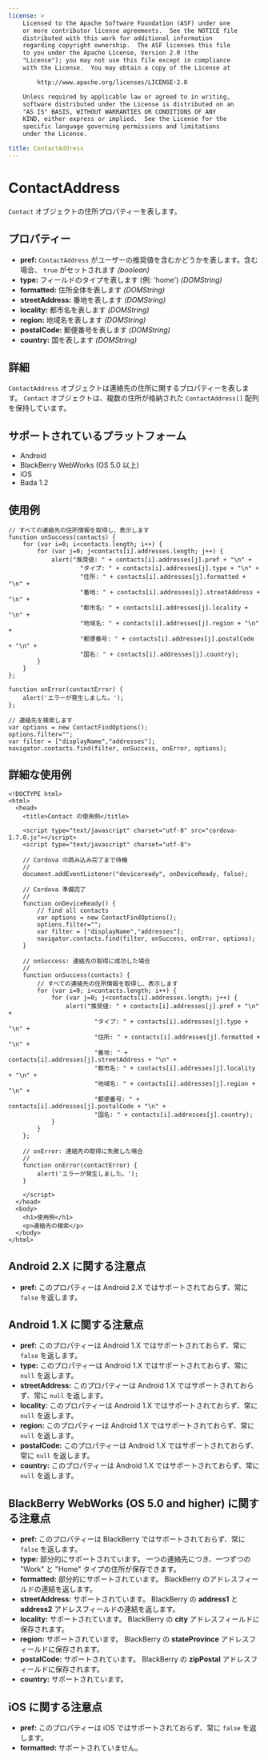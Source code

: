 ```yaml
---
license: >
    Licensed to the Apache Software Foundation (ASF) under one
    or more contributor license agreements.  See the NOTICE file
    distributed with this work for additional information
    regarding copyright ownership.  The ASF licenses this file
    to you under the Apache License, Version 2.0 (the
    "License"); you may not use this file except in compliance
    with the License.  You may obtain a copy of the License at

        http://www.apache.org/licenses/LICENSE-2.0

    Unless required by applicable law or agreed to in writing,
    software distributed under the License is distributed on an
    "AS IS" BASIS, WITHOUT WARRANTIES OR CONDITIONS OF ANY
    KIND, either express or implied.  See the License for the
    specific language governing permissions and limitations
    under the License.

title: ContactAddress
---
```


ContactAddress
==============

`Contact` オブジェクトの住所プロパティーを表します。

プロパティー
----------
- __pref:__ `ContactAddress` がユーザーの推奨値を含むかどうかを表します。含む場合、 `true` がセットされます _(boolean)_
- __type:__ フィールドのタイプを表します (例: 'home') _(DOMString)_
- __formatted:__ 住所全体を表します _(DOMString)_
- __streetAddress:__ 番地を表します _(DOMString)_
- __locality:__ 都市名を表します _(DOMString)_
- __region:__ 地域名を表します _(DOMString)_
- __postalCode:__ 郵便番号を表します _(DOMString)_
- __country:__ 国を表します _(DOMString)_

詳細
-------

`ContactAddress` オブジェクトは連絡先の住所に関するプロパティーを表します。 `Contact` オブジェクトは、複数の住所が格納された `ContactAddress[]` 配列を保持しています。

サポートされているプラットフォーム
-------------------

- Android
- BlackBerry WebWorks (OS 5.0 以上)
- iOS
- Bada 1.2

使用例
-------------

    // すべての連絡先の住所情報を取得し、表示します
    function onSuccess(contacts) {
        for (var i=0; i<contacts.length; i++) {
            for (var j=0; j<contacts[i].addresses.length; j++) {
                alert("推奨値: " + contacts[i].addresses[j].pref + "\n" +
                        "タイプ: " + contacts[i].addresses[j].type + "\n" +
                        "住所: " + contacts[i].addresses[j].formatted + "\n" +
                        "番地: " + contacts[i].addresses[j].streetAddress + "\n" +
                        "都市名: " + contacts[i].addresses[j].locality + "\n" +
                        "地域名: " + contacts[i].addresses[j].region + "\n" +
                        "郵便番号: " + contacts[i].addresses[j].postalCode + "\n" +
                        "国名: " + contacts[i].addresses[j].country);
            }
        }
    };

    function onError(contactError) {
        alert('エラーが発生しました。');
    };

    // 連絡先を検索します
    var options = new ContactFindOptions();
    options.filter="";
    var filter = ["displayName","addresses"];
    navigator.contacts.find(filter, onSuccess, onError, options);

詳細な使用例
------------

    <!DOCTYPE html>
    <html>
      <head>
        <title>Contact の使用例</title>

        <script type="text/javascript" charset="utf-8" src="cordova-1.7.0.js"></script>
        <script type="text/javascript" charset="utf-8">

        // Cordova の読み込み完了まで待機
        //
        document.addEventListener("deviceready", onDeviceReady, false);

        // Cordova 準備完了
        //
        function onDeviceReady() {
            // find all contacts
            var options = new ContactFindOptions();
            options.filter="";
            var filter = ["displayName","addresses"];
            navigator.contacts.find(filter, onSuccess, onError, options);
        }

        // onSuccess: 連絡先の取得に成功した場合
        //
        function onSuccess(contacts) {
            // すべての連絡先の住所情報を取得し、表示します
            for (var i=0; i<contacts.length; i++) {
                for (var j=0; j<contacts[i].addresses.length; j++) {
                    alert("推奨値: " + contacts[i].addresses[j].pref + "\n" +
                            "タイプ: " + contacts[i].addresses[j].type + "\n" +
                            "住所: " + contacts[i].addresses[j].formatted + "\n" +
                            "番地: " + contacts[i].addresses[j].streetAddress + "\n" +
                            "都市名: " + contacts[i].addresses[j].locality + "\n" +
                            "地域名: " + contacts[i].addresses[j].region + "\n" +
                            "郵便番号: " + contacts[i].addresses[j].postalCode + "\n" +
                            "国名: " + contacts[i].addresses[j].country);
                }
            }
        };

        // onError: 連絡先の取得に失敗した場合
        //
        function onError(contactError) {
            alert('エラーが発生しました。');
        }

        </script>
      </head>
      <body>
        <h1>使用例</h1>
        <p>連絡先の検索</p>
      </body>
    </html>

Android 2.X に関する注意点
------------------

- __pref:__ このプロパティーは Android 2.X ではサポートされておらず、常に `false` を返します。

Android 1.X に関する注意点
------------------

- __pref:__ このプロパティーは Android 1.X ではサポートされておらず、常に `false` を返します。
- __type:__ このプロパティーは Android 1.X ではサポートされておらず、常に `null` を返します。
- __streetAddress:__ このプロパティーは Android 1.X ではサポートされておらず、常に `null` を返します。
- __locality:__ このプロパティーは Android 1.X ではサポートされておらず、常に `null` を返します。
- __region:__ このプロパティーは Android 1.X ではサポートされておらず、常に `null` を返します。
- __postalCode:__ このプロパティーは Android 1.X ではサポートされておらず、常に `null` を返します。
- __country:__ このプロパティーは Android 1.X ではサポートされておらず、常に `null` を返します。

BlackBerry WebWorks (OS 5.0 and higher) に関する注意点
--------------------------------------------

- __pref:__ このプロパティーは BlackBerry ではサポートされておらず、常に `false` を返します。
- __type:__ 部分的にサポートされています。 一つの連絡先につき、一つずつの "Work" と "Home" タイプの住所が保存できます。
- __formatted:__ 部分的にサポートされています。 BlackBerry のアドレスフィールドの連結を返します。
- __streetAddress:__ サポートされています。 BlackBerry の __address1__ と __address2__ アドレスフィールドの連結を返します。
- __locality:__ サポートされています。 BlackBerry の __city__ アドレスフィールドに保存されます。
- __region:__ サポートされています。 BlackBerry の __stateProvince__ アドレスフィールドに保存されます。
- __postalCode:__ サポートされています。 BlackBerry の __zipPostal__ アドレスフィールドに保存されます。
- __country:__ サポートされています。

iOS に関する注意点
----------

- __pref:__ このプロパティーは iOS ではサポートされておらず、常に `false` を返します。
- __formatted:__ サポートされていません。
